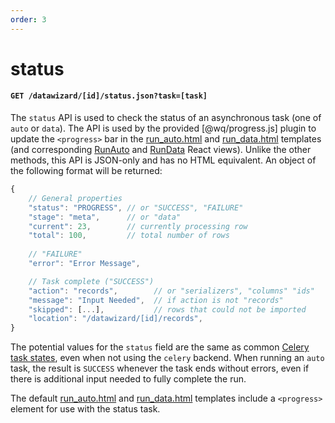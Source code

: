 ```yaml
---
order: 3
---
```


# status

#### `GET /datawizard/[id]/status.json?task=[task]`

The `status` API is used to check the status of an asynchronous task (one of `auto` or `data`).  The API is used by the provided [@wq/progress.js] plugin to update the `<progress>` bar in the [run_auto.html] and [run_data.html] templates (and corresponding [RunAuto] and [RunData] React views).  Unlike the other methods, this API is JSON-only and has no HTML equivalent.  An object of the following format will be returned:

```js
{
    // General properties
    "status": "PROGRESS", // or "SUCCESS", "FAILURE"
    "stage": "meta",      // or "data"
    "current": 23,        // currently processing row
    "total": 100,         // total number of rows
    
    // "FAILURE"
    "error": "Error Message",

    // Task complete ("SUCCESS")
    "action": "records",        // or "serializers", "columns" "ids"
    "message": "Input Needed",  // if action is not "records"
    "skipped": [...],           // rows that could not be imported
    "location": "/datawizard/[id]/records",
}
```

The potential values for the  `status` field are the same as common [Celery task states], even when not using the `celery` backend.  When running an `auto` task, the result is `SUCCESS` whenever the task ends without errors, even if there is additional input needed to fully complete the run.

The default [run_auto.html] and [run_data.html] templates include a `<progress>` element for use with the status task.

[@wq/progress]: ../@wq/progress.md
[run_auto.html]: https://github.com/wq/django-data-wizard/blob/master/data_wizard/templates/data_wizard/run_auto.html
[run_data.html]: https://github.com/wq/django-data-wizard/blob/master/data_wizard/templates/data_wizard/run_data.html
[RunAuto]: ../views/RunAuto.md
[RunData]: ../views/RunData.md
[Celery task states]: http://docs.celeryproject.org/en/latest/userguide/tasks.html#task-states
